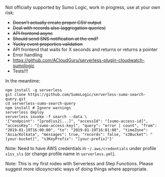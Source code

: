Not officially supported by Sumo Logic, work in progress, use at your own risk:
- ~~Doesn't actually create proper CSV output~~
- ~~Deal with records also (aggregation queries)~~
- ~~API frontend async~~
- ~~Should send SNS notification at the end?~~
- ~~Yucky event properties validation~~
- API frontend that waits for X seconds and returns or returns a pointer
- Error handling
- https://github.com/ACloudGuru/serverless-plugin-cloudwatch-sumologic
- Tests!!!

In the meantime:

```
npm install -g serverless
git clone https://github.com/SumoLogic/serverless-sumo-search-query.git
cd serverless-sumo-search-query
npm install # Ignore warnings
serverless deploy
serverless invoke -f search --data \
'{"endpoint": "[prod|us2|...]", "accessId": "[sumo-access-id]", "accessKey": "[sumo-access-key]", "query": "error | count", "from": "2019-01-19T16:00:00", "to": "2019-01-19T16:01:00", "timeZone": "Asia/Kolkata", "messages": true, "records": false, "s3Bucket": "[your-bucket]", "s3KeyPrefix": "[your-prefix]"}'
```

Note: Need to have AWS credentials in `~/.aws/credentials` under profile `s1ss_sls` 
(or change profile name in `serverless.yml`).

Note: This is my first rodeo with Serverless and Step Functions. Please suggest more idiosyncratic
ways of doing things where appropriate.
